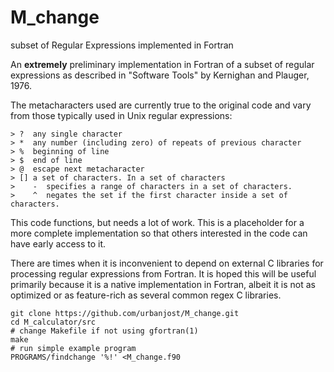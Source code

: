 # M_change
subset of Regular Expressions implemented in Fortran

An __extremely__ preliminary implementation in Fortran of a subset of
regular expressions as described in "Software Tools" by Kernighan and
Plauger, 1976.

The metacharacters used are currently true to the original code and
vary from those typically used in Unix regular expressions:

    > ?  any single character
    > *  any number (including zero) of repeats of previous character
    > %  beginning of line
    > $  end of line
    > @  escape next metacharacter
    > [] a set of characters. In a set of characters
    >    -  specifies a range of characters in a set of characters.
    >    ^  negates the set if the first character inside a set of characters.

This code functions, but needs a lot of work. This is a placeholder for a more
complete implementation so that others interested in the code can have early
access to it.

There are times when it is inconvenient to depend on external C libraries for
processing regular expressions from Fortran. It is hoped this will be useful
primarily because it is a native implementation in Fortran, albeit it is not
as optimized or as feature-rich as several common regex C libraries.

    git clone https://github.com/urbanjost/M_change.git
    cd M_calculator/src
    # change Makefile if not using gfortran(1)
    make
    # run simple example program
    PROGRAMS/findchange '%!' <M_change.f90
